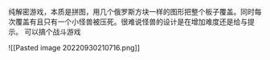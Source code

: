 纯解密游戏，本质是拼图，用几个俄罗斯方块一样的图形把整个板子覆盖。同时每次覆盖有且只有一个小怪兽被压死。很难说怪兽的设计是在增加难度还是给与提示。
可以搞个战斗游戏

![[Pasted image 20220930210716.png]]